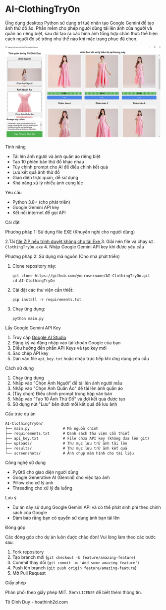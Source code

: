 # AI-ClothingTryOn

Ứng dụng desktop Python sử dụng trí tuệ nhân tạo Google Gemini để tạo ảnh thử đồ ảo. Phần mềm cho phép người dùng tải lên ảnh của người và quần áo riêng biệt, sau đó tạo ra các hình ảnh tổng hợp chân thực thể hiện cách người đó sẽ trông như thế nào khi mặc trang phục đã chọn.

![AI-ClothingTryOn Screenshot](app_screenshot.png)

 Tính năng

- Tải lên ảnh người và ảnh quần áo riêng biệt
- Tạo 10 phiên bản thử đồ khác nhau
- Tùy chỉnh prompt cho AI để điều chỉnh kết quả
- Lưu kết quả ảnh thử đồ
- Giao diện trực quan, dễ sử dụng
- Khả năng xử lý nhiều ảnh cùng lúc

 Yêu cầu

- Python 3.8+ (cho phát triển)
- Google Gemini API key
- Kết nối internet để gọi API

 Cài đặt

 Phương pháp 1: Sử dụng file EXE (Khuyến nghị cho người dùng)



2.Tải [file ZIP nếu trình duyệt không cho tải Exe ](https://mega.nz/file/pYpkQbzJ#exFxB7T2QhQFbMUzza1xx_KeAajMreSy3MdBgZOKuQM)
3. Giải nén file và chạy `AI-ClothingTryOn.exe`
4. Nhập Google Gemini API key khi được yêu cầu

 Phương pháp 2: Sử dụng mã nguồn (Cho nhà phát triển)

1. Clone repository này:
   ```
   git clone https://github.com/yourusername/AI-ClothingTryOn.git
   cd AI-ClothingTryOn
   ```

2. Cài đặt các thư viện cần thiết:
   ```
   pip install -r requirements.txt
   ```

3. Chạy ứng dụng:
   ```
   python main.py
   ```

Lấy Google Gemini API Key

1. Truy cập [Google AI Studio](https://ai.google.dev/)
2. Đăng ký và đăng nhập vào tài khoản Google của bạn
3. Điều hướng đến phần API Keys và tạo key mới
4. Sao chép API key
5. Dán vào file `api_key.txt` hoặc nhập trực tiếp khi ứng dụng yêu cầu

 Cách sử dụng

1. Chạy ứng dụng
2. Nhấp vào "Chọn Ảnh Người" để tải lên ảnh người mẫu
3. Nhấp vào "Chọn Ảnh Quần Áo" để tải lên ảnh quần áo
4. (Tùy chọn) Điều chỉnh prompt trong hộp văn bản
5. Nhấp vào "Tạo 10 Ảnh Thử Đồ" và đợi kết quả được tạo
6. Sử dụng nút "Lưu" bên dưới mỗi kết quả để lưu ảnh

Cấu trúc dự án

```
AI-ClothingTryOn/
├── main.py               # Mã nguồn chính
├── requirements.txt      # Danh sách thư viện cần thiết
├── api_key.txt           # File chứa API key (không đưa lên git)
├── uploads/              # Thư mục lưu trữ ảnh tải lên
├── results/              # Thư mục lưu trữ ảnh kết quả
└── screenshots/          # Ảnh chụp màn hình cho tài liệu
```

Công nghệ sử dụng

- PyQt6 cho giao diện người dùng
- Google Generative AI (Gemini) cho việc tạo ảnh
- Pillow cho xử lý ảnh
- Threading cho xử lý đa luồng

Lưu ý

- Dự án này sử dụng Google Gemini API và có thể phát sinh phí theo chính sách của Google
- Đảm bảo rằng bạn có quyền sử dụng ảnh bạn tải lên

Đóng góp

Các đóng góp cho dự án luôn được chào đón! Vui lòng làm theo các bước sau:

1. Fork repository
2. Tạo branch mới (`git checkout -b feature/amazing-feature`)
3. Commit thay đổi (`git commit -m 'Add some amazing feature'`)
4. Push lên branch (`git push origin feature/amazing-feature`)
5. Mở Pull Request

 Giấy phép

Phân phối theo giấy phép MIT. Xem `LICENSE` để biết thêm thông tin.

Tô Đình Duy - hoathinh2d.com
